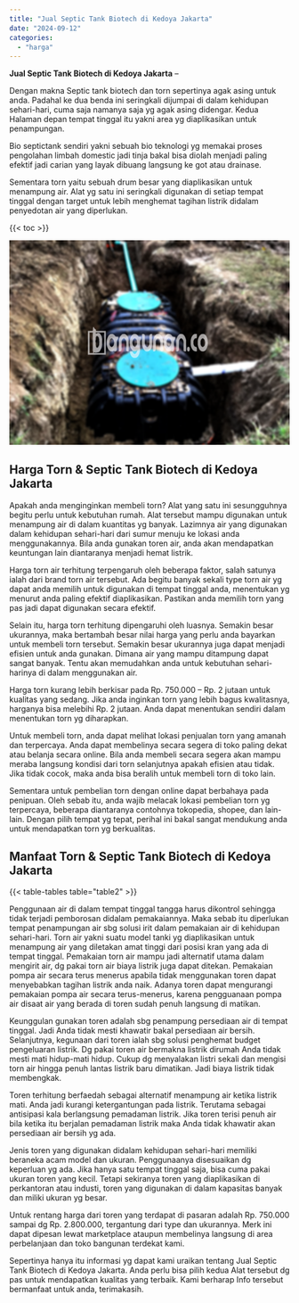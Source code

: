```yaml
---
title: "Jual Septic Tank Biotech di Kedoya Jakarta"
date: "2024-09-12"
categories: 
  - "harga"
---
```


**Jual Septic Tank Biotech di Kedoya Jakarta** –

Dengan makna Septic tank biotech dan torn sepertinya agak asing untuk anda. Padahal ke dua benda ini seringkali dijumpai di dalam kehidupan sehari-hari, cuma saja namanya saja yg agak asing didengar. Kedua Halaman depan tempat tinggal itu yakni area yg diaplikasikan untuk penampungan.

Bio septictank sendiri yakni sebuah bio teknologi yg memakai proses pengolahan limbah domestic jadi tinja bakal bisa diolah menjadi paling efektif jadi carian yang layak dibuang langsung ke got atau drainase.

Sementara torn yaitu sebuah drum besar yang diaplikasikan untuk menampung air. Alat yg satu ini seringkali digunakan di setiap tempat tinggal dengan target untuk lebih menghemat tagihan listrik didalam penyedotan air yang diperlukan.

{{< toc >}}

![Jual Septic Tank Biotech di Kedoya Jakarta](/images/jual-bio-septictank-49.png)

## Harga Torn & Septic Tank Biotech di Kedoya Jakarta

Apakah anda menginginkan membeli torn? Alat yang satu ini sesungguhnya begitu perlu untuk kebutuhan rumah. Alat tersebut mampu digunakan untuk menampung air di dalam kuantitas yg banyak. Lazimnya air yang digunakan dalam kehidupan sehari-hari dari sumur menuju ke lokasi anda menggunakannya. Bila anda gunakan toren air, anda akan mendapatkan keuntungan lain diantaranya menjadi hemat listrik.

Harga torn air terhitung terpengaruh oleh beberapa faktor, salah satunya ialah dari brand torn air tersebut. Ada begitu banyak sekali type torn air yg dapat anda memilih untuk digunakan di tempat tinggal anda, menentukan yg menurut anda paling efektif diaplikasikan. Pastikan anda memilih torn yang pas jadi dapat digunakan secara efektif.

Selain itu, harga torn terhitung dipengaruhi oleh luasnya. Semakin besar ukurannya, maka bertambah besar nilai harga yang perlu anda bayarkan untuk membeli torn tersebut. Semakin besar ukurannya juga dapat menjadi efisien untuk anda gunakan. Dimana air yang mampu ditampung dapat sangat banyak. Tentu akan memudahkan anda untuk kebutuhan sehari-harinya di dalam menggunakan air.

Harga torn kurang lebih berkisar pada Rp. 750.000 – Rp. 2 jutaan untuk kualitas yang sedang. Jika anda inginkan torn yang lebih bagus kwalitasnya, harganya bisa melebihi Rp. 2 jutaan. Anda dapat menentukan sendiri dalam menentukan torn yg diharapkan.

Untuk membeli torn, anda dapat melihat lokasi penjualan torn yang amanah dan terpercaya. Anda dapat membelinya secara segera di toko paling dekat atau belanja secara online. Bila anda membeli secara segera akan mampu meraba langsung kondisi dari torn selanjutnya apakah efisien atau tidak. Jika tidak cocok, maka anda bisa beralih untuk membeli torn di toko lain.

Sementara untuk pembelian torn dengan online dapat berbahaya pada penipuan. Oleh sebab itu, anda wajib melacak lokasi pembelian torn yg terpercaya, beberapa diantaranya contohnya tokopedia, shopee, dan lain-lain. Dengan pilih tempat yg tepat, perihal ini bakal sangat mendukung anda untuk mendapatkan torn yg berkualitas.

## Manfaat Torn & Septic Tank Biotech di Kedoya Jakarta

{{< table-tables table="table2" >}}

Penggunaan air di dalam tempat tinggal tangga harus dikontrol sehingga tidak terjadi pemborosan didalam pemakaiannya. Maka sebab itu diperlukan tempat penampungan air sbg solusi irit dalam pemakaian air di kehidupan sehari-hari. Torn air yakni suatu model tanki yg diaplikasikan untuk menampung air yang diletakan amat tinggi dari posisi kran yang ada di tempat tinggal. Pemakaian torn air mampu jadi alternatif utama dalam mengirit air, dg pakai torn air biaya listrik juga dapat ditekan. Pemakaian pompa air secara terus menerus apabila tidak menggunakan toren dapat menyebabkan tagihan listrik anda naik. Adanya toren dapat mengurangi pemakaian pompa air secara terus-menerus, karena pengguanaan pompa air disaat air yang berada di toren sudah penuh langsung di matikan.

Keunggulan gunakan toren adalah sbg penampung persediaan air di tempat tinggal. Jadi Anda tidak mesti khawatir bakal persediaan air bersih. Selanjutnya, kegunaan dari toren ialah sbg solusi penghemat budget pengeluaran listrik. Dg pakai toren air bermakna listrik dirumah Anda tidak mesti mati hidup-mati hidup. Cukup dg menyalakan listri sekali dan mengisi torn air hingga penuh lantas listrik baru dimatikan. Jadi biaya listrik tidak membengkak.

Toren terhitung berfaedah sebagai alternatif menampung air ketika listrik mati. Anda jadi kurangi ketergantungan pada listrik. Terutama sebagai antisipasi kala berlangsung pemadaman listrik. Jika toren terisi penuh air bila ketika itu berjalan pemadaman listrik maka Anda tidak khawatir akan persediaan air bersih yg ada.

Jenis toren yang digunakan didalam kehidupan sehari-hari memiliki beraneka acam model dan ukuran. Penggunaanya disesuaikan dg keperluan yg ada. Jika hanya satu tempat tinggal saja, bisa cuma pakai ukuran toren yang kecil. Tetapi sekiranya toren yang diaplikasikan di perkantoran atau industi, toren yang digunakan di dalam kapasitas banyak dan miliki ukuran yg besar.

Untuk rentang harga dari toren yang terdapat di pasaran adalah Rp. 750.000 sampai dg Rp. 2.800.000, tergantung dari type dan ukurannya. Merk ini dapat dipesan lewat marketplace ataupun membelinya langsung di area perbelanjaan dan toko bangunan terdekat kami.

Sepertinya hanya itu informasi yg dapat kami uraikan tentang Jual Septic Tank Biotech di Kedoya Jakarta. Anda perlu bisa pilih kedua Alat tersebut dg pas untuk mendapatkan kualitas yang terbaik. Kami berharap Info tersebut bermanfaat untuk anda, terimakasih.
